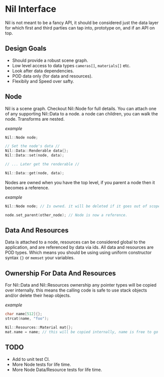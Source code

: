 # Nil Interface

Nil is not meant to be a fancy API, it should be considered just the data layer for which
first and third parties can tap into, prototype on, and if an API on top.

## Design Goals

- Should provide a robust scene graph.
- Low level access to data types `cameras[]`, `materials[]` etc.
- Look after data dependencies.
- POD data only (for data and resources).
- Flexibily and Speed over safty.

## Node

Nil is a scene graph. Checkout Nil::Node for full details.
You can attach one of any supporting Nil::Data to a node. a node can children, you can walk
the node. Transforms are nested.

_example_

```cpp
Nil::Node node;

// Set the node's data //
Nil::Data::Renderable data{};
Nil::Data::set(node, data);

// ... Later get the renderable //

Nil::Data::get(node, data);
```

Nodes are owned when you have the top level, if you parent a node then it becomes a reference.

_example_

```cpp
Nil::Node node; // Is owned. it will be deleted if it goes out of scope.

node.set_parent(other_node); // Node is now a reference.
```


## Data And Resources

Data is attached to a node, resources can be considered global to the application, and are
referenced by data via ids. All data and resources are POD types. Which means you should be using
using uniform constructor syntax `{}` or `memset` your variables.


## Ownership For Data And Resources

For Nil::Data and Nil::Resources ownership any pointer types will be copied over internally.
this means the calling code is safe to use stack objects and/or delete their heap objects.

_example_

```cpp
char name[512]{};
strcat(name, "foo");

Nil::Resources::Material mat{};
mat.name = name; // this will be copied internally, name is free to go out of scope.
```

## TODO
- Add to unit test CI.
- More Node tests for life time.
- More Node Data/Resource tests for life time.